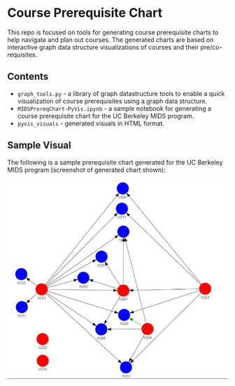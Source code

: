 # Course Prerequisite Chart
This repo is focused on tools for generating course prerequisite charts to help navigate and plan out courses. The generated charts are based on interactive graph data structure visualizations of courses and their pre/co-requisites.

## Contents
- `graph_tools.py` - a library of graph datastructure tools to enable a quick visualization of course prerequisites using a graph data structure.
- `MIDSPrereqChart-PyVis.ipynb` - a sample notebook for generating a course prerequisite chart for the UC Berkeley MIDS program.
- `pyvis_visuals` - generated visuals in HTML format.

## Sample Visual
The following is a sample prerequisite chart generated for the UC Berkeley MIDS program (screenshot of generated chart shown):

![MIDS Prerequisite Chart](pyvis_visuals/MIDSPrerequisiteChart-Screenshot.png)
